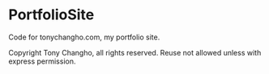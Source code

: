 # PortfolioSite

Code for tonychangho.com, my portfolio site. 

Copyright Tony Changho, all rights reserved. Reuse not allowed unless with express permission.
